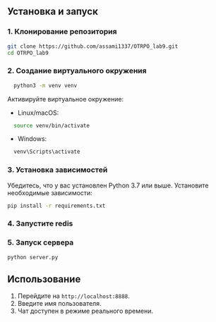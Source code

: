 ## Установка и запуск

### 1. Клонирование репозитория
```bash
git clone https://github.com/assami1337/OTRPO_lab9.git
cd OTRPO_lab9
```
### 2. Создание виртуального окружения
```bash
  python3 -m venv venv
```
Активируйте виртуальное окружение:
- Linux/macOS:
```bash
  source venv/bin/activate
```
- Windows:
```bash
  venv\Scripts\activate
```
### 3. Установка зависимостей
Убедитесь, что у вас установлен Python 3.7 или выше. Установите необходимые зависимости:
```bash
pip install -r requirements.txt
```
### 4. Запустите redis

### 5. Запуск сервера
```bash
python server.py
```
## Использование
1. Перейдите на `http://localhost:8888`.
2. Введите имя пользователя.
3. Чат доступен в режиме реального времени.
